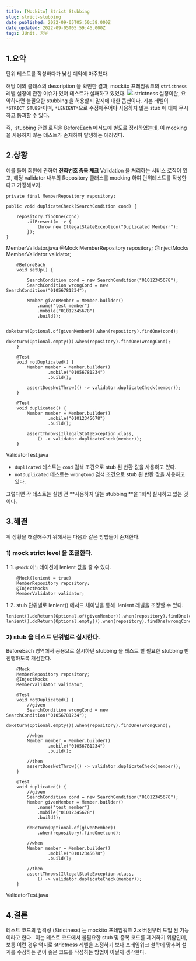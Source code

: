 ```yaml
---
title: [Mockito] Strict Stubbing
slug: strict-stubbing
date_published: 2022-09-05T05:50:38.000Z
date_updated: 2022-09-05T05:59:46.000Z
tags: JUnit, 공부
---
```


## 1.요약

단위 테스트를 작성하다가 낯선 예외에 마주쳤다. 

해당 예외 클래스의 description 을 확인한 결과, mockito 프레임워크의 `strictness` 레벨 설정에 관한 이슈가 있어 테스트가 실패하고 있었다.
![](__GHOST_URL__/content/images/2022/09/image-6.png)
strictness 설정이란, 요악하자면 불필요한 stubbing 을 허용할지 말지에 대한 옵션이다. 기본 레벨이 `*STRICT_STUBS*`이며, `*LENIENT*`으로 수정해주어야 사용하지 않는 stub 에 대해 무시하고 통과할 수 있다. 

즉,  stubbing 관련 로직을 BeforeEach 메서드에 별도로 정리하였는데, 이 mocking을 사용하지 않는 테스트가 존재하여 발생하는 에러였다.

## 2.상황

예를 들어 회원에 관하여 **전화번호 중복 체크** Validation 을 처리하는 서비스 로직이 있고, 해당 validator 내부의 Repository 클래스를 mocking 하여 단위테스트를 작성한다고 가정해보자.

    private final MemberRepository repository;
    
    public void duplicateCheck(SearchCondition cond) {
    
    	repository.findOne(cond)
    		.ifPresent(m -> {
    			throw new IllegalStateException("Duplicated Memberr");
    		});
    }

MemberValidator.java
    	@Mock
        MemberRepository repository;
        @InjectMocks
        MemberValidator validator;
        
        @BeforeEach
        void setUp() {
            
            SearchCondition cond = new SearchCondition("01012345678");
            SearchCondition wrongCond = new SearchCondition("01056781234");
            
            Member givenMember = Member.builder()
            	.name("test_member")
                .mobile("01012345678")
                .build();
    
            doReturn(Optional.of(givenMember)).when(repository).findOne(cond);
            doReturn(Optional.empty()).when(repository).findOne(wrongCond);
        }
    
        @Test
        void notDuplicated() {
            Member member = Member.builder()
                    .mobile("01056781234")
                    .build();
    
            assertDoesNotThrow(() -> validator.duplicateCheck(member));
        }
    
        @Test
        void duplicated() {
            Member member = Member.builder()
                    .mobile("01012345678")
                    .build();
    
            assertThrows(IllegalStateException.class, 
            	() -> validator.duplicateCheck(member));
        }
        

ValidatorTest.java
- `duplicated` 테스트는 `cond` 검색 조건으로 stub 된 반환 값을 사용하고 있다.
- `notDuplicated` 테스트는 `wrongCond` 검색 조건으로 stub 된 반환 값을 사용하고 있다.

그렇다면 각 테스트는 실행 전 **사용하지 않는 stubbing **을 1회씩 실시하고 있는 것이다. 

## 3.해결

위 상황을 해결해주기 위해서는 다음과 같은 방법들이 존재한다.

### 1) mock strict level 을 조절한다.

1-1. `@Mock` 애노테이션에 lenient 값을 줄 수 있다.

    	@Mock(lenient = true)
        MemberRepository repository;
        @InjectMocks
        MemberValidator validator;

1-2. stub 단위별로 lenient() 메서드 체이닝을 통해  lenient 레벨을 조정할 수 있다.

    lenient().doReturn(Optional.of(givenMember)).when(repository).findOne(cond);
    lenient().doReturn(Optional.empty()).when(repository).findOne(wrongCond);

### 2) stub 을 테스트 단위별로 실시한다.

BeforeEach 영역에서 공용으로 실시하던 stubbing 을 테스트 별 필요한 stubbing 만 진행하도록 개선한다.

    	@Mock
        MemberRepository repository;
        @InjectMocks
        MemberValidator validator;    
    
        @Test
        void notDuplicated() {
        	//given
            SearchCondition wrongCond = new SearchCondition("01056781234");
            doReturn(Optional.empty()).when(repository).findOne(wrongCond);
            
            //when   
            Member member = Member.builder()
                    .mobile("01056781234")
                    .build();
    		
            //then
            assertDoesNotThrow(() -> validator.duplicateCheck(member));
        }
    
        @Test
        void duplicated() {
        	//given
        	SearchCondition cond = new SearchCondition("01012345678");
            Member givenMember = Member.builder()
            	.name("test_member")
                .mobile("01012345678")
                .build();
                
    		doReturn(Optional.of(givenMember))
            	.when(repository).findOne(cond);     
                
            //when
            Member member = Member.builder()
                    .mobile("01012345678")
                    .build();
                    
    		//then                
            assertThrows(IllegalStateException.class, 
            	() -> validator.duplicateCheck(member));
        }
        

ValidatorTest.java
## 4.결론

테스트 코드의 엄격성 (Strictness) 는 mockito 프레임워크 2.x 버전부터 도입 된 기능이라고 한다.  이는 테스트 코드에서 불필요한 stub 및 중복 코드를 제거하기 위함인데, 보통 이런 경우 억지로 strictness 레벨을 조정하기 보다 프레임워크 철학에 맞추어 설계를 수정하는 편이 좋은 코드를 작성하는 방법이 아닐까 생각한다. 
